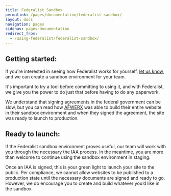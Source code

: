 ```yaml
---
title: Federalist Sandbox
permalink: /pages/documentation/federalist-sandbox/
layout: docs
navigation: pages
sidenav: pages-documentation
redirect_from: 
  - /using-federalist/federalist-sandbox/
---
```


## Getting started:

If you're interested in seeing how Federalist works for yourself, [let us know]({{site.baseurl}}/contact/), and we can create a sandbox environment for your team.

It's important to try a tool before committing to using it, and with Federalist, we give you the power to do just that before having to do any paperwork.

We understand that signing agreements in the federal government can be slow, but you can read how [AFWERX]({{site.baseurl}}/assets/documents/AFWERX-case-study.pdf) was able to build their entire website in their sandbox environment and when they signed the agreement, the site was ready to launch to production.

## Ready to launch:

If the Federalist sandbox environment proves useful, our team will work with you through the necessary the IAA process. In the meantime, you are more than welcome to continue using the sandbox environment in staging. 

Once an IAA is signed, this is your green light to launch your site to the public. Per compliance, we cannot allow websites to be published to a production state until the necessary documents are signed and ready to go. However, we do encourage you to create and build whatever you’d like in the sandbox.
